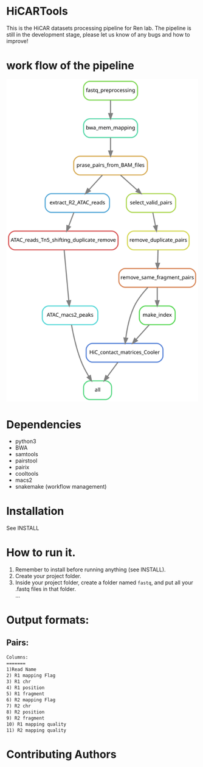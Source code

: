 # HiCARTools
This is the HiCAR datasets processing  pipeline for Ren lab. The pipeline is still in the development stage, please let us know of any bugs and how to improve!

# work flow of the pipeline

![](./workflow.svg)


# Dependencies 
* python3 
* BWA 
* samtools 
* pairstool
* pairix
* cooltools
* macs2
* snakemake (workflow management)

# Installation
See INSTALL

# How to run it.
1. Remember to install before running anything (see INSTALL).
2. Create your project folder. 
3. Inside your project folder, create a folder named `fastq`, and put all your .fastq files in that folder.  
...


# Output formats: 
##  Pairs: 
```
Columns: 
=======
1)Read Name 
2) R1 mapping Flag
3) R1 chr 
4) R1 position 
5) R1 fragment 
6) R2 mapping Flag
7) R2 chr 
8) R2 position 
9) R2 fragment 
10) R1 mapping quality
11) R2 mapping quality
```

# Contributing Authors

